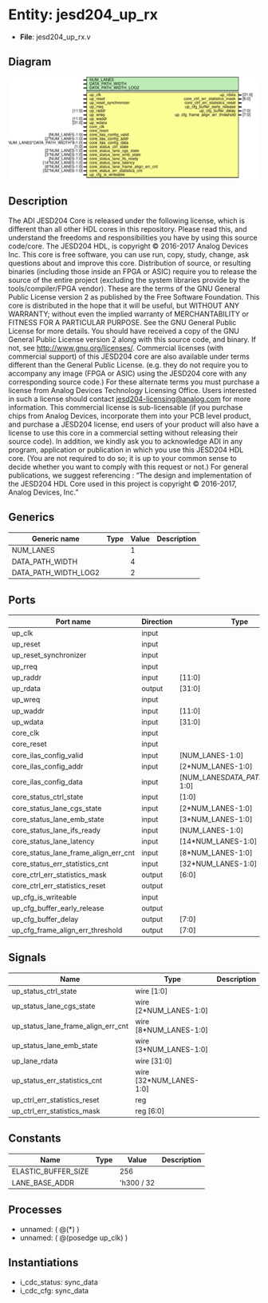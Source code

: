 # Entity: jesd204_up_rx

- **File**: jesd204_up_rx.v
## Diagram

![Diagram](jesd204_up_rx.svg "Diagram")
## Description

The ADI JESD204 Core is released under the following license, which is
 different than all other HDL cores in this repository.
 Please read this, and understand the freedoms and responsibilities you have
 by using this source code/core.
 The JESD204 HDL, is copyright © 2016-2017 Analog Devices Inc.
 This core is free software, you can use run, copy, study, change, ask
 questions about and improve this core. Distribution of source, or resulting
 binaries (including those inside an FPGA or ASIC) require you to release the
 source of the entire project (excluding the system libraries provide by the
 tools/compiler/FPGA vendor). These are the terms of the GNU General Public
 License version 2 as published by the Free Software Foundation.
 This core  is distributed in the hope that it will be useful, but WITHOUT ANY
 WARRANTY; without even the implied warranty of MERCHANTABILITY or FITNESS FOR
 A PARTICULAR PURPOSE. See the GNU General Public License for more details.
 You should have received a copy of the GNU General Public License version 2
 along with this source code, and binary.  If not, see
 <http://www.gnu.org/licenses/>.
 Commercial licenses (with commercial support) of this JESD204 core are also
 available under terms different than the General Public License. (e.g. they
 do not require you to accompany any image (FPGA or ASIC) using the JESD204
 core with any corresponding source code.) For these alternate terms you must
 purchase a license from Analog Devices Technology Licensing Office. Users
 interested in such a license should contact jesd204-licensing@analog.com for
 more information. This commercial license is sub-licensable (if you purchase
 chips from Analog Devices, incorporate them into your PCB level product, and
 purchase a JESD204 license, end users of your product will also have a
 license to use this core in a commercial setting without releasing their
 source code).
 In addition, we kindly ask you to acknowledge ADI in any program, application
 or publication in which you use this JESD204 HDL core. (You are not required
 to do so; it is up to your common sense to decide whether you want to comply
 with this request or not.) For general publications, we suggest referencing :
 “The design and implementation of the JESD204 HDL Core used in this project
 is copyright © 2016-2017, Analog Devices, Inc.”
 
## Generics

| Generic name         | Type | Value | Description |
| -------------------- | ---- | ----- | ----------- |
| NUM_LANES            |      | 1     |             |
| DATA_PATH_WIDTH      |      | 4     |             |
| DATA_PATH_WIDTH_LOG2 |      | 2     |             |
## Ports

| Port name                            | Direction | Type                              | Description |
| ------------------------------------ | --------- | --------------------------------- | ----------- |
| up_clk                               | input     |                                   |             |
| up_reset                             | input     |                                   |             |
| up_reset_synchronizer                | input     |                                   |             |
| up_rreq                              | input     |                                   |             |
| up_raddr                             | input     | [11:0]                            |             |
| up_rdata                             | output    | [31:0]                            |             |
| up_wreq                              | input     |                                   |             |
| up_waddr                             | input     | [11:0]                            |             |
| up_wdata                             | input     | [31:0]                            |             |
| core_clk                             | input     |                                   |             |
| core_reset                           | input     |                                   |             |
| core_ilas_config_valid               | input     | [NUM_LANES-1:0]                   |             |
| core_ilas_config_addr                | input     | [2*NUM_LANES-1:0]                 |             |
| core_ilas_config_data                | input     | [NUM_LANES*DATA_PATH_WIDTH*8-1:0] |             |
| core_status_ctrl_state               | input     | [1:0]                             |             |
| core_status_lane_cgs_state           | input     | [2*NUM_LANES-1:0]                 |             |
| core_status_lane_emb_state           | input     | [3*NUM_LANES-1:0]                 |             |
| core_status_lane_ifs_ready           | input     | [NUM_LANES-1:0]                   |             |
| core_status_lane_latency             | input     | [14*NUM_LANES-1:0]                |             |
| core_status_lane_frame_align_err_cnt | input     | [8*NUM_LANES-1:0]                 |             |
| core_status_err_statistics_cnt       | input     | [32*NUM_LANES-1:0]                |             |
| core_ctrl_err_statistics_mask        | output    | [6:0]                             |             |
| core_ctrl_err_statistics_reset       | output    |                                   |             |
| up_cfg_is_writeable                  | input     |                                   |             |
| up_cfg_buffer_early_release          | output    |                                   |             |
| up_cfg_buffer_delay                  | output    | [7:0]                             |             |
| up_cfg_frame_align_err_threshold     | output    | [7:0]                             |             |
## Signals

| Name                               | Type                    | Description |
| ---------------------------------- | ----------------------- | ----------- |
| up_status_ctrl_state               | wire [1:0]              |             |
| up_status_lane_cgs_state           | wire [2*NUM_LANES-1:0]  |             |
| up_status_lane_frame_align_err_cnt | wire [8*NUM_LANES-1:0]  |             |
| up_status_lane_emb_state           | wire [3*NUM_LANES-1:0]  |             |
| up_lane_rdata                      | wire [31:0]             |             |
| up_status_err_statistics_cnt       | wire [32*NUM_LANES-1:0] |             |
| up_ctrl_err_statistics_reset       | reg                     |             |
| up_ctrl_err_statistics_mask        | reg [6:0]               |             |
## Constants

| Name                | Type | Value      | Description |
| ------------------- | ---- | ---------- | ----------- |
| ELASTIC_BUFFER_SIZE |      | 256        |             |
| LANE_BASE_ADDR      |      | 'h300 / 32 |             |
## Processes
- unnamed: ( @(*) )
- unnamed: ( @(posedge up_clk) )
## Instantiations

- i_cdc_status: sync_data
- i_cdc_cfg: sync_data
